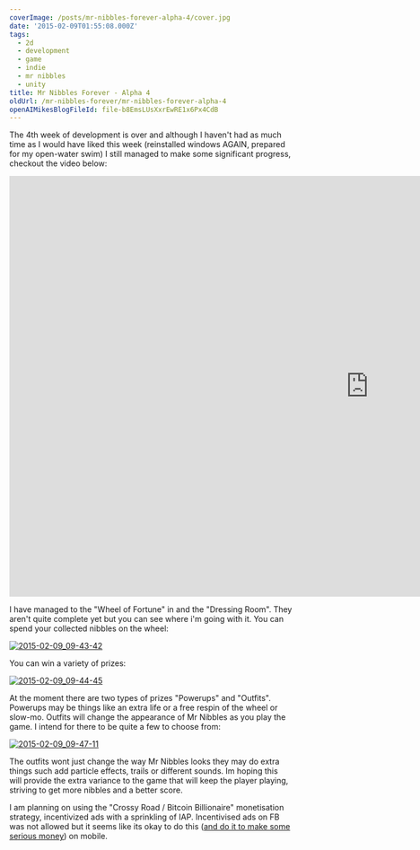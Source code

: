 ```yaml
---
coverImage: /posts/mr-nibbles-forever-alpha-4/cover.jpg
date: '2015-02-09T01:55:08.000Z'
tags:
  - 2d
  - development
  - game
  - indie
  - mr nibbles
  - unity
title: Mr Nibbles Forever - Alpha 4
oldUrl: /mr-nibbles-forever/mr-nibbles-forever-alpha-4
openAIMikesBlogFileId: file-b8EmsLUsXxrEwRE1x6Px4CdB
---
```


The 4th week of development is over and although I haven't had as much time as I would have liked this week (reinstalled windows AGAIN, prepared for my open-water swim) I still managed to make some significant progress, checkout the video below:

<!-- more -->
<iframe width="1280" height="750" src="https://www.youtube.com/embed/CK_iMVFTiu0" frameborder="0" allowfullscreen></iframe>

I have managed to the "Wheel of Fortune" in and the "Dressing Room". They aren't quite complete yet but you can see where i'm going with it. You can spend your collected nibbles on the wheel:

[![2015-02-09_09-43-42](https://www.mikecann.blog/wp-content/uploads/2015/02/2015-02-09_09-43-42-1024x664.png)](https://www.mikecann.blog/wp-content/uploads/2015/02/2015-02-09_09-43-42.png)

You can win a variety of prizes:

[![2015-02-09_09-44-45](https://www.mikecann.blog/wp-content/uploads/2015/02/2015-02-09_09-44-45.png)](https://www.mikecann.blog/wp-content/uploads/2015/02/2015-02-09_09-44-45.png)

At the moment there are two types of prizes "Powerups" and "Outfits". Powerups may be things like an extra life or a free respin of the wheel or slow-mo. Outfits will change the appearance of Mr Nibbles as you play the game. I intend for there to be quite a few to choose from:

[![2015-02-09_09-47-11](https://www.mikecann.blog/wp-content/uploads/2015/02/2015-02-09_09-47-11-1024x576.png)](https://www.mikecann.blog/wp-content/uploads/2015/02/2015-02-09_09-47-11.png)

The outfits wont just change the way Mr Nibbles looks they may do extra things such add particle effects, trails or different sounds. Im hoping this will provide the extra variance to the game that will keep the player playing, striving to get more nibbles and a better score.

I am planning on using the "Crossy Road / Bitcoin Billionaire" monetisation strategy, incentivized ads with a sprinkling of IAP. Incentivised ads on FB was not allowed but it seems like its okay to do this ([and do it to make some serious money](https://www.google.com.au/url?sa=t&rct=j&q=&esrc=s&source=web&cd=1&cad=rja&uact=8&ved=0CB0QFjAA&url=http%3A%2F%2Fwww.businessinsider.com%2Fcross-road-made-over-a-million-dollars-from-video-ads-2015-1&ei=XhLYVO28E5HN8gW9nIGoBQ&usg=AFQjCNGggJtWNB4jFUygOTqfE9UCsAAnBg&sig2=HMjCzS9FEPRMboL1rEfqcw&bvm=bv.85464276,d.dGc)) on mobile.
